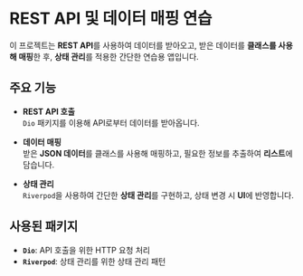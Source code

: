# REST API 및 데이터 매핑 연습

이 프로젝트는 **REST API**를 사용하여 데이터를 받아오고, 받은 데이터를 **클래스를 사용해 매핑**한 후, **상태 관리**를 적용한 간단한 연습용 앱입니다.

## 주요 기능

- **REST API 호출**  
  `Dio` 패키지를 이용해 API로부터 데이터를 받아옵니다.
  
- **데이터 매핑**  
  받은 **JSON 데이터**를 클래스를 사용해 매핑하고, 필요한 정보를 추출하여 **리스트**에 담습니다.
  
- **상태 관리**  
  `Riverpod`을 사용하여 간단한 **상태 관리**를 구현하고, 상태 변경 시 **UI**에 반영합니다.

## 사용된 패키지

- **`Dio`**: API 호출을 위한 HTTP 요청 처리
- **`Riverpod`**: 상태 관리를 위한 상태 관리 패턴

